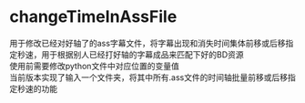 # changeTimeInAssFile

用于修改已经对好轴了的ass字幕文件，将字幕出现和消失时间集体前移或后移指定秒速，用于根据别人已经打好轴的字幕成品来匹配下好的BD资源  
使用前需要修改python文件中对应位置的变量值  
当前版本实现了输入一个文件夹，将其中所有.ass文件的时间轴批量前移或后移指定秒速的功能   
